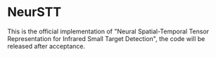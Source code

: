 # NeurSTT
This is the official implementation of "Neural Spatial-Temporal Tensor Representation for Infrared Small Target Detection", the code will be released after acceptance.

